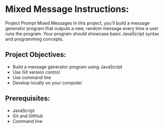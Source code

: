 # Mixed Message Instructions:
Project Prompt
Mixed Messages
In this project, you’ll build a message generator program that outputs a new, random message every time a user runs the program. Your program should showcase basic JavaScript syntax and programming concepts.

## Project Objectives:
- Build a message generator program using JavaScript
- Use Git version control
- Use command line
- Develop locally on your computer

## Prerequisites:
- JavaScript
- Git and GitHub
- Command line